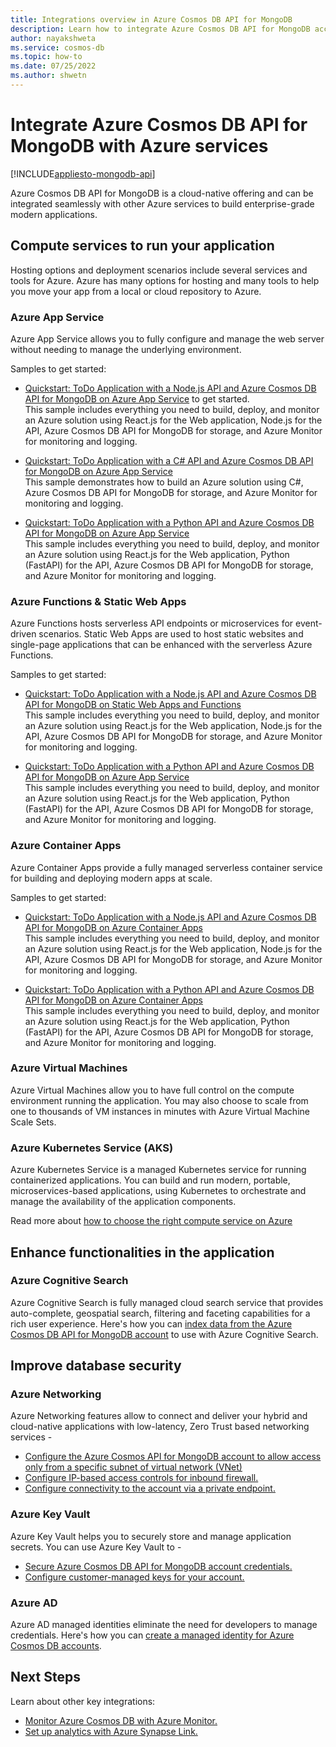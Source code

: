 ```yaml
---
title: Integrations overview in Azure Cosmos DB API for MongoDB
description: Learn how to integrate Azure Cosmos DB API for MongoDB account with other Azure services.
author: nayakshweta
ms.service: cosmos-db
ms.topic: how-to
ms.date: 07/25/2022
ms.author: shwetn
---
```


# Integrate Azure Cosmos DB API for MongoDB with Azure services
[!INCLUDE[appliesto-mongodb-api](../includes/appliesto-mongodb-api.md)]

Azure Cosmos DB API for MongoDB is a cloud-native offering and can be integrated seamlessly with other Azure services to build enterprise-grade modern applications. 

## Compute services to run your application

Hosting options and deployment scenarios include several services and tools for Azure. Azure has many options for hosting and many tools to help you move your app from a local or cloud repository to Azure.

### Azure App Service
Azure App Service allows you to fully configure and manage the web server without needing to manage the underlying environment.

Samples to get started: 
* [Quickstart: ToDo Application with a Node.js API and Azure Cosmos DB API for MongoDB on Azure App Service](https://github.com/azure-samples/todo-nodejs-mongo) to get started. \
This sample includes everything you need to build, deploy, and monitor an Azure solution using React.js for the Web application, Node.js for the API, Azure Cosmos DB API for MongoDB for storage, and Azure Monitor for monitoring and logging.

* [Quickstart: ToDo Application with a C# API and Azure Cosmos DB API for MongoDB on Azure App Service](https://github.com/Azure-Samples/todo-csharp-mongo) \
This sample demonstrates how to build an Azure solution using C#, Azure Cosmos DB API for MongoDB for storage, and Azure Monitor for monitoring and logging.

* [Quickstart: ToDo Application with a Python API and Azure Cosmos DB API for MongoDB on Azure App Service](https://github.com/Azure-Samples/todo-python-mongo) \
This sample includes everything you need to build, deploy, and monitor an Azure solution using React.js for the Web application, Python (FastAPI) for the API, Azure Cosmos DB API for MongoDB for storage, and Azure Monitor for monitoring and logging.


### Azure Functions & Static Web Apps

Azure Functions hosts serverless API endpoints or microservices for event-driven scenarios. Static Web Apps are used to host static websites and single-page applications that can be enhanced with the serverless Azure Functions.

Samples to get started: 

* [Quickstart: ToDo Application with a Node.js API and Azure Cosmos DB API for MongoDB on Static Web Apps and Functions](https://github.com/Azure-Samples/todo-nodejs-mongo-swa-func) \
This sample includes everything you need to build, deploy, and monitor an Azure solution using React.js for the Web application, Node.js for the API, Azure Cosmos DB API for MongoDB for storage, and Azure Monitor for monitoring and logging.

* [Quickstart: ToDo Application with a Python API and Azure Cosmos DB API for MongoDB on Azure App Service](https://github.com/Azure-Samples/todo-python-mongo-swa-func) \
This sample includes everything you need to build, deploy, and monitor an Azure solution using React.js for the Web application, Python (FastAPI) for the API, Azure Cosmos DB API for MongoDB for storage, and Azure Monitor for monitoring and logging.


### Azure Container Apps

Azure Container Apps provide a fully managed serverless container service for building and deploying modern apps at scale.

Samples to get started: 

* [Quickstart: ToDo Application with a Node.js API and Azure Cosmos DB API for MongoDB on Azure Container Apps](https://github.com/Azure-Samples/todo-nodejs-mongo-aca)\
This sample includes everything you need to build, deploy, and monitor an Azure solution using React.js for the Web application, Node.js for the API, Azure Cosmos DB API for MongoDB for storage, and Azure Monitor for monitoring and logging.

* [Quickstart: ToDo Application with a Python API and Azure Cosmos DB API for MongoDB on Azure Container Apps](https://github.com/Azure-Samples/todo-python-mongo-aca) \
This sample includes everything you need to build, deploy, and monitor an Azure solution using React.js for the Web application, Python (FastAPI) for the API, Azure Cosmos DB API for MongoDB for storage, and Azure Monitor for monitoring and logging.

### Azure Virtual Machines
Azure Virtual Machines allow you to have full control on the compute environment running the application. You may also choose to scale from one to thousands of VM instances in minutes with Azure Virtual Machine Scale Sets.

### Azure Kubernetes Service (AKS)
Azure Kubernetes Service is a managed Kubernetes service for running containerized applications. You can build and run modern, portable, microservices-based applications, using Kubernetes to orchestrate and manage the availability of the application components.


Read more about [how to choose the right compute service on Azure](/azure/architecture/guide/technology-choices/compute-decision-tree)

## Enhance functionalities in the application

### Azure Cognitive Search
Azure Cognitive Search is fully managed cloud search service that provides auto-complete, geospatial search, filtering and faceting capabilities for a rich user experience.
Here's how you can [index data from the Azure Cosmos DB API for MongoDB account](/azure/search/search-howto-index-cosmosdb-mongodb) to use with Azure Cognitive Search.

## Improve database security

### Azure Networking

Azure Networking features allow to connect and deliver your hybrid and cloud-native applications with low-latency, Zero Trust based networking services -
* [Configure the Azure Cosmos API for MongoDB account to allow access only from a specific subnet of virtual network (VNet)](../how-to-configure-vnet-service-endpoint.md)
* [Configure IP-based access controls for inbound firewall.](../how-to-configure-firewall.md)
* [Configure connectivity to the account via a private endpoint.](../how-to-configure-private-endpoints.md)

### Azure Key Vault
Azure Key Vault helps you to securely store and manage application secrets.
You can use Azure Key Vault to -
* [Secure Azure Cosmos DB API for MongoDB account credentials.](../access-secrets-from-keyvault.md)
* [Configure customer-managed keys for your account.](../how-to-setup-cmk.md)

### Azure AD

Azure AD managed identities eliminate the need for developers to manage credentials. Here's how you can [create a managed identity for Azure Cosmos DB accounts](../how-to-setup-managed-identity.md).

## Next Steps

Learn about other key integrations:
* [Monitor Azure Cosmos DB with Azure Monitor.](/azure/cosmos-db/monitor-cosmos-db?tabs=azure-diagnostics.md)
* [Set up analytics with Azure Synapse Link.](/azure/cosmos-db/configure-synapse-link.md)